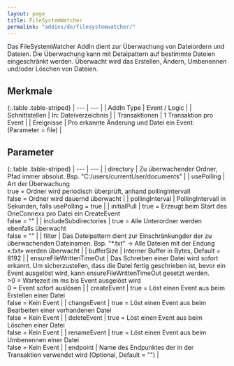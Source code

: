 ```yaml
---
layout: page
title: FileSystemWatcher
permalink: "addins/de/filesystemwatcher/"
---
```


Das FileSystemWatcher AddIn dient zur Überwachung von Dateiordern und Dateien. Die Überwachung kann mit Detaipattern auf bestimmte Dateien eingeschränkt werden. Überwacht wird das Erstellen, Ändern, Umbenennen und/oder Löschen von Dateien.

## Merkmale

{:.table .table-striped}
| --- | --- |
| AddIn Type | Event / Logic |
| Schnittstellen | In: Dateiverzeichnis |
| Transaktionen | 1 Transaktion pro Event |
| Ereignisse | Pro erkannte Änderung und Datei ein Event: <Instanz> (Parameter = file) |


## Parameter

{:.table .table-striped}
| --- | --- |
| directory | Zu überwachender Ordner, Pfad immer absolut. Bsp. "C:/users/currentUser/documents" |
| usePolling | Art der Überwachung<br />true = Ordner wird periodisch überprüft, anhand pollingIntervall<br />false = Ordner wird dauernd überwacht |
| pollingInterval | PollingIntervall in Sekunden, falls usePolling = true |
| initialPull | true = Erzeugt beim Start des OneConnexx pro Datei ein CreateEvent<br />false = "" |
| includeSubdirectories | true = Alle Unterordner werden ebenfalls überwacht<br />false = "" |
| filter | Das Dateipattern dient zur Einschränkungder der zu überwachenden Dateinamen. Bsp. "*.txt" -> Alle Dateien mit der Endung «.txt» werden überwacht |
| bufferSize | Interner Buffer in Bytes, Default =  8192 |
| ensureFileWrittenTimeOut | Das Schreiben einer Datei wird sofort erkannt. Um sicherzustellen, dass die Datei fertig geschrieben ist, bevor ein Event ausgelöst wird, kann ensureFileWrittenTimeOut gesetzt werden.<br />>0 = Wartezeit im ms bis Event ausgelöst wird<br />0 = Event sofort auslösen |
| createEvent | true = Löst einen Event aus beim Erstellen einer Datei<br />false = Kein Event |
| changeEvent | true = Löst einen Event aus beim Bearbeiten einer vorhandenen Datei<br />false = Kein Event |
| deleteEvent | true = Löst einen Event aus beim Löschen einer Datei<br />false = Kein Event |
| renameEvent | true = Löst einen Event aus beim Umbenennen einer Datei<br />false = Kein Event |
| endpoint | Name des Endpunktes der in der Transaktion verwendet wird (Optional, Default = "") |


<!-- 
## Anwendungsbeispiele 

ToDo
-->

